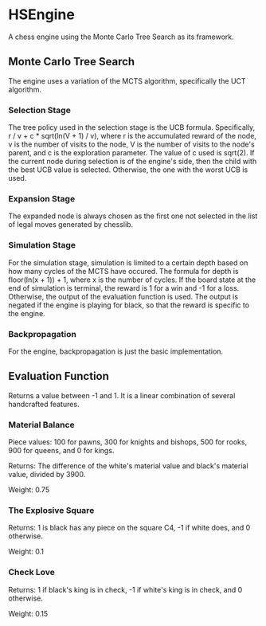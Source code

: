# HSEngine
A chess engine using the Monte Carlo Tree Search as its framework.

## Monte Carlo Tree Search
The engine uses a variation of the MCTS algorithm, specifically the UCT algorithm.
### Selection Stage
The tree policy used in the selection stage is the UCB formula. Specifically, r / v + c * sqrt(ln(V + 1) / v), where r is the accumulated reward of the node, v is the number of visits to the node, V is the number of visits to the node's parent, and c is the exploration parameter. The value of c used is sqrt(2). If the current node during selection is of the engine's side, then the child with the best UCB value is selected. Otherwise, the one with the worst UCB is used.
### Expansion Stage
The expanded node is always chosen as the first one not selected in the list of legal moves generated by chesslib.
### Simulation Stage
For the simulation stage, simulation is limited to a certain depth based on how many cycles of the MCTS have occured. The formula for depth is floor(ln(x + 1)) + 1, where x is the number of cycles. If the board state at the end of simulation is terminal, the reward is 1 for a win and -1 for a loss. Otherwise, the output of the evaluation function is used. The output is negated if the engine is playing for black, so that the reward is specific to the engine.
### Backpropagation
For the engine, backpropagation is just the basic implementation.
## Evaluation Function
Returns a value between -1 and 1. It is a linear combination of several handcrafted features.
### Material Balance
Piece values: 100 for pawns, 300 for knights and bishops, 500 for rooks, 900 for queens, and 0 for kings.

Returns: The difference of the white's material value and black's material value, divided by 3900.

Weight: 0.75
### The Explosive Square
Returns: 1 is black has any piece on the square C4, -1 if white does, and 0 otherwise. 

Weight: 0.1
### Check Love
Returns: 1 if black's king is in check, -1 if white's king is in check, and 0 otherwise.

Weight: 0.15
